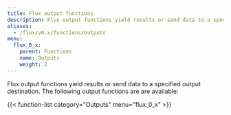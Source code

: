 ```yaml
---
title: Flux output functions
description: Flux output functions yield results or send data to a specified output destination.
aliases:
  - /flux/v0.x/functions/outputs
menu:
  flux_0_x:
    parent: Functions
    name: Outputs
    weight: 2
---
```


Flux output functions yield results or send data to a specified output destination.
The following output functions are are available:

{{< function-list category="Outputs" menu="flux_0_x" >}}
